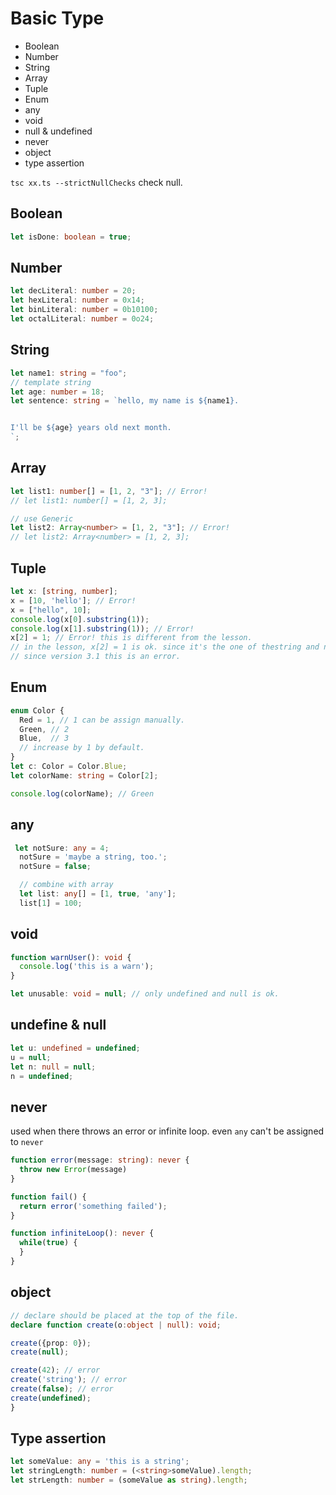 # Basic Type

- Boolean
- Number
- String
- Array
- Tuple
- Enum
- any
- void
- null & undefined
- never
- object
- type assertion

`tsc xx.ts --strictNullChecks` check null.


## Boolean

```typescript
let isDone: boolean = true;
```

## Number

```typescript
let decLiteral: number = 20;
let hexLiteral: number = 0x14;
let binLiteral: number = 0b10100;
let octalLiteral: number = 0o24;
```

## String

```typescript
let name1: string = "foo";
// template string
let age: number = 18;
let sentence: string = `hello, my name is ${name1}. 


I'll be ${age} years old next month.
`;
```

## Array

```typescript
let list1: number[] = [1, 2, "3"]; // Error!
// let list1: number[] = [1, 2, 3];

// use Generic
let list2: Array<number> = [1, 2, "3"]; // Error!
// let list2: Array<number> = [1, 2, 3];
```

## Tuple

```typescript
let x: [string, number];
x = [10, 'hello']; // Error!
x = ["hello", 10];
console.log(x[0].substring(1));
console.log(x[1].substring(1)); // Error!
x[2] = 1; // Error! this is different from the lesson.
// in the lesson, x[2] = 1 is ok. since it's the one of thestring and number.
// since version 3.1 this is an error.
```

## Enum

```typescript
enum Color {
  Red = 1, // 1 can be assign manually.
  Green, // 2
  Blue,  // 3
  // increase by 1 by default.
}
let c: Color = Color.Blue;
let colorName: string = Color[2];

console.log(colorName); // Green
```

## any

```typescript
 let notSure: any = 4;
  notSure = 'maybe a string, too.';
  notSure = false;

  // combine with array
  let list: any[] = [1, true, 'any'];
  list[1] = 100;
```

## void

```typescript
function warnUser(): void {
  console.log('this is a warn');
}

let unusable: void = null; // only undefined and null is ok.
```

## undefine & null

```typescript
let u: undefined = undefined;
u = null;
let n: null = null;
n = undefined;
```

## never

used when there throws an error or infinite loop. even `any` can't be assigned to `never`

```typescript
function error(message: string): never {
  throw new Error(message)
}

function fail() {
  return error('something failed');
}

function infiniteLoop(): never {
  while(true) {
  }
}
```

## object

```typescript
// declare should be placed at the top of the file.
declare function create(o:object | null): void;

create({prop: 0});
create(null);

create(42); // error
create('string'); // error
create(false); // error
create(undefined);
}
```

## Type assertion

```typescript
let someValue: any = 'this is a string';
let stringLength: number = (<string>someValue).length;
let strLength: number = (someValue as string).length;
```
